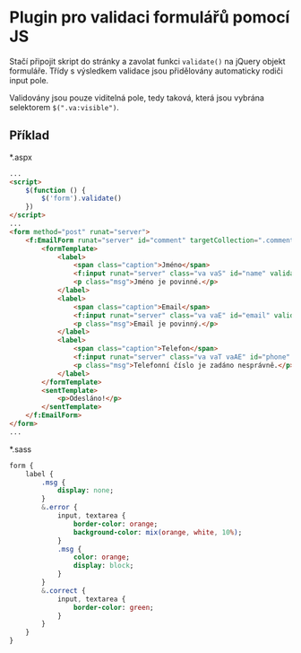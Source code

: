 # Plugin pro validaci formulářů pomocí JS

Stačí připojit skript do stránky a zavolat funkci `validate()` na jQuery objekt formuláře. Třídy s výsledkem validace jsou přidělovány automaticky rodiči input pole.

Validovány jsou pouze viditelná pole, tedy taková, která jsou vybrána selektorem `$(".va:visible")`.

## Příklad

*.aspx

```html
...
<script>
    $(function () {
        $('form').validate()
    })
</script>
...
<form method="post" runat="server">
    <f:EmailForm runat="server" id="comment" targetCollection=".comment" emailTemplate="Comment/sent">
        <formTemplate>
            <label>
                <span class="caption">Jméno</span>
                <f:input runat="server" class="va vaS" id="name" validateas="NotEmpty" targetField="name" />
                <p class="msg">Jméno je povinné.</p>
            </label>
            <label>
                <span class="caption">Email</span>
                <f:input runat="server" class="va vaE" id="email" validateas="Email" targetField="email" />
                <p class="msg">Email je povinný.</p>
            </label>
            <label>
                <span class="caption">Telefon</span>
                <f:input runat="server" class="va vaT vaAE" id="phone" validateas="TelefonOrEmpty" targetField="phone" />
                <p class="msg">Telefonní číslo je zadáno nesprávně.</p>
            </label>
        </formTemplate>
        <sentTemplate>
            <p>Odesláno!</p>
        </sentTemplate>
    </f:EmailForm>
</form>
...
```

*.sass

```sass
form {
    label {
        .msg {
            display: none;
        }
        &.error {
            input, textarea {
                border-color: orange;
                background-color: mix(orange, white, 10%);
            }
            .msg {
                color: orange;
                display: block;
            }
        }
        &.correct {
            input, textarea {
                border-color: green;
            }
        }
    }
}
```